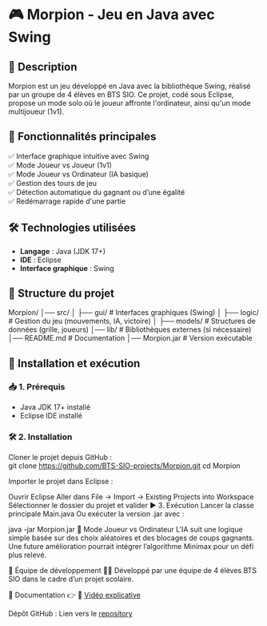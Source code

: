 # 🎮 Morpion - Jeu en Java avec Swing

## 📌 Description
Morpion est un jeu développé en Java avec la bibliothèque Swing, réalisé par un groupe de 4 élèves en BTS SIO. Ce projet, codé sous Eclipse, propose un mode solo où le joueur affronte l'ordinateur, ainsi qu'un mode multijoueur (1v1).

## 🚀 Fonctionnalités principales
✅ Interface graphique intuitive avec Swing  
✅ Mode Joueur vs Joueur (1v1)  
✅ Mode Joueur vs Ordinateur (IA basique)  
✅ Gestion des tours de jeu  
✅ Détection automatique du gagnant ou d’une égalité  
✅ Redémarrage rapide d'une partie  

## 🛠️ Technologies utilisées
- **Langage** : Java (JDK 17+)  
- **IDE** : Eclipse  
- **Interface graphique** : Swing  

## 📂 Structure du projet
Morpion/ │── src/ │ ├── gui/ # Interfaces graphiques (Swing) │ ├── logic/ # Gestion du jeu (mouvements, IA, victoire) │ ├── models/ # Structures de données (grille, joueurs) │── lib/ # Bibliothèques externes (si nécessaire) │── README.md # Documentation │── Morpion.jar # Version exécutable

## 🔧 Installation et exécution

### 📥 1. Prérequis
- Java JDK 17+ installé  
- Eclipse IDE installé  

### 🛠️ 2. Installation
Cloner le projet depuis GitHub :  
git clone https://github.com/BTS-SIO-projects/Morpion.git
cd Morpion

Importer le projet dans Eclipse :

Ouvrir Eclipse
Aller dans File → Import → Existing Projects into Workspace
Sélectionner le dossier du projet et valider
▶️ 3. Exécution
Lancer la classe principale Main.java
Ou exécuter la version .jar avec :

java -jar Morpion.jar
🤖 Mode Joueur vs Ordinateur
L’IA suit une logique simple basée sur des choix aléatoires et des blocages de coups gagnants. Une future amélioration pourrait intégrer l’algorithme Minimax pour un défi plus relevé.

📅 Équipe de développement
👨‍💻 Développé par une équipe de 4 élèves BTS SIO dans le cadre d’un projet scolaire.

📄 Documentation
👉 📑 [Vidéo explicative]()

Dépôt GitHub : Lien vers le [repository](https://github.com/BTS-SIO-projects/morpion)
